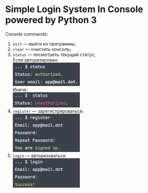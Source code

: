 # Simple Login System In Console powered by Python 3

Console commands:
1. `exit` — выйти из программы;
2. `clear` — очистить консоль;
3. `status` — посмотреть текущий статус;<br>
Если авторизирован: <br>
![](./screenshots/status_authorized.png)<br>
Иначе:<br>
![](./screenshots/status_unauthorized.png)
4. `register` — зарегистрироваться;<br>
![](./screenshots/registration.png)
5. `login` — авторизоваться.<br>
![](./screenshots/login.png)

